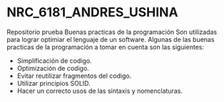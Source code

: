 # NRC_6181_ANDRES_USHINA
Repositorio prueba
Buenas practicas de la programación
Son utilizadas para lograr optimiar el lenguaje de un software. Algunas de las buenas practicas
de la programación a tomar en cuenta son las siguientes: 
- Simplificación de codigo.
- Optimización de codigo.
- Evitar reutilizar fragmentos del codigo. 
- Utilizar principios SOLID. 
- Hacer un correcto usos de las sintaxis y nomenclaturas. 